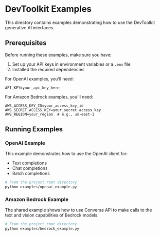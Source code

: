 # DevToolkit Examples

This directory contains examples demonstrating how to use the DevToolkit generative AI interfaces.

## Prerequisites

Before running these examples, make sure you have:

1. Set up your API keys in environment variables or a `.env` file
2. Installed the required dependencies

For OpenAI examples, you'll need:

```
API_KEY=your_api_key_here
```

For Amazon Bedrock examples, you'll need:

```
AWS_ACCESS_KEY_ID=your_access_key_id
AWS_SECRET_ACCESS_KEY=your_secret_access_key
AWS_REGION=your_region  # e.g., us-east-1
```

## Running Examples

### OpenAI Example

This example demonstrates how to use the OpenAI client for:

- Text completions
- Chat completions
- Batch completions

```bash
# From the project root directory
python examples/openai_example.py
```

### Amazon Bedrock Example

The shared example shows how to use Converse API to make calls to the text and vision capabilities of Bedrock models.

```bash
# From the project root directory
python examples/bedrock_example.py
```
